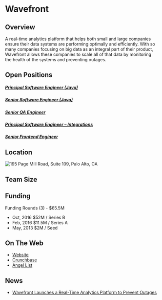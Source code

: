 # Wavefront
## Overview
A real-time analytics platform that helps both small and large companies ensure their data systems are performing optimally and efficiently. With so many companies focusing on big data as an integral part of their product, Wavefront allows these companies to scale all of that data by monitoring the health of the systems and preventing outages.

## Open Positions
##### [Principal Software Engineer (Java)](principal-software-engineer-java.md)
##### [Senior Software Engineer (Java)](senior-software-engineer-java.md)
##### [Senior QA Engineer](senior-qa-engineer.md)
##### [Principal Software Engineer – Integrations](principal-software-engineer–integrations.md)
##### [Senior Frontend Engineer](frontend-engineer.md)

## Location
![195 Page Mill Road, Suite 109, Palo Alto, CA](https://maps.googleapis.com/maps/api/staticmap?center=195+Page+Mill+Road,+Suite+109,+Palo+Alto,+CA&zoom=13&scale=false&size=600x300&maptype=roadmap&format=png&visual_refresh=true&markers=size:mid%7Ccolor:0xff0000%7Clabel:1%7C195+Page+Mill+Road,+Suite+109,+Palo+Alto,+CA)

## Team Size

## Funding
Funding Rounds (3) - $65.5M
+ Oct, 2016	$52M / Series B
+ Feb, 2016	$11.5M / Series A
+ May, 2013	$2M / Seed

## On The Web
+ [Website](http://www.wavefront.com/)
+ [Crunchbase](https://www.crunchbase.com/organization/wavefront#/entity)
+ [Angel List](https://angel.co/wavefront-3)

## News
+ [Wavefront Launches a Real-Time Analytics Platform to Prevent Outages](http://www.prnewswire.com/news-releases/wavefront-launches-a-real-time-analytics-platform-to-prevent-outages-300220135.html)

